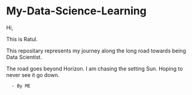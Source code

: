 # My-Data-Science-Learning

Hi,

This is Ratul.

This repositary represents my journey along the long road towards being Data Scientist.

The road goes beyond Horizon.
I am chasing the setting Sun.
Hoping to never see it go down.

      - By ME
